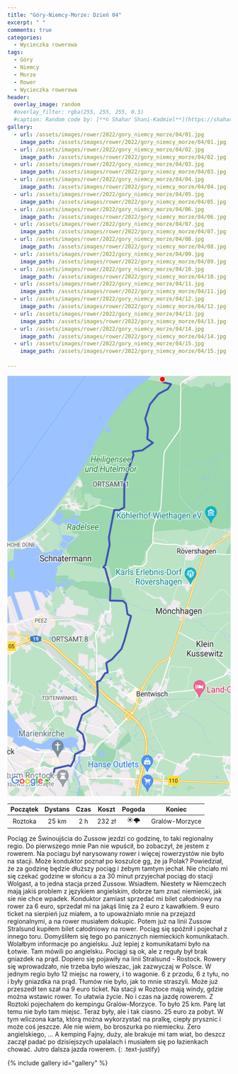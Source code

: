 ```yaml
---
title: "Góry-Niemcy-Morze: Dzień 04"
excerpt: " "
comments: true
categories:
  - Wycieczka rowerowa
tags:
  - Góry
  - Niemcy
  - Morze
  - Rower  
  - Wycieczka rowerowa
header:
  overlay_image: random
  #overlay_filter: rgba(255, 255, 255, 0.3)
  #caption: Random code by: [**© Shahar Shani-Kadmiel**](https://shaharkadmiel.github.io)"
gallery:
  - url: /assets/images/rower/2022/gory_niemcy_morze/04/01.jpg
    image_path: /assets/images/rower/2022/gory_niemcy_morze/04/01.jpg
  - url: /assets/images/rower/2022/gory_niemcy_morze/04/02.jpg
    image_path: /assets/images/rower/2022/gory_niemcy_morze/04/02.jpg
  - url: /assets/images/rower/2022/gory_niemcy_morze/04/03.jpg
    image_path: /assets/images/rower/2022/gory_niemcy_morze/04/03.jpg
  - url: /assets/images/rower/2022/gory_niemcy_morze/04/04.jpg
    image_path: /assets/images/rower/2022/gory_niemcy_morze/04/04.jpg
  - url: /assets/images/rower/2022/gory_niemcy_morze/04/05.jpg
    image_path: /assets/images/rower/2022/gory_niemcy_morze/04/05.jpg
  - url: /assets/images/rower/2022/gory_niemcy_morze/04/06.jpg
    image_path: /assets/images/rower/2022/gory_niemcy_morze/04/06.jpg
  - url: /assets/images/rower/2022/gory_niemcy_morze/04/07.jpg
    image_path: /assets/images/rower/2022/gory_niemcy_morze/04/07.jpg
  - url: /assets/images/rower/2022/gory_niemcy_morze/04/08.jpg
    image_path: /assets/images/rower/2022/gory_niemcy_morze/04/08.jpg
  - url: /assets/images/rower/2022/gory_niemcy_morze/04/09.jpg
    image_path: /assets/images/rower/2022/gory_niemcy_morze/04/09.jpg
  - url: /assets/images/rower/2022/gory_niemcy_morze/04/10.jpg
    image_path: /assets/images/rower/2022/gory_niemcy_morze/04/10.jpg
  - url: /assets/images/rower/2022/gory_niemcy_morze/04/11.jpg
    image_path: /assets/images/rower/2022/gory_niemcy_morze/04/11.jpg
  - url: /assets/images/rower/2022/gory_niemcy_morze/04/12.jpg
    image_path: /assets/images/rower/2022/gory_niemcy_morze/04/12.jpg
  - url: /assets/images/rower/2022/gory_niemcy_morze/04/13.jpg
    image_path: /assets/images/rower/2022/gory_niemcy_morze/04/13.jpg
  - url: /assets/images/rower/2022/gory_niemcy_morze/04/14.jpg
    image_path: /assets/images/rower/2022/gory_niemcy_morze/04/14.jpg
  - url: /assets/images/rower/2022/gory_niemcy_morze/04/15.jpg
    image_path: /assets/images/rower/2022/gory_niemcy_morze/04/15.jpg

---
```

![mapka](/assets/images/rower/2022/gory_niemcy_morze/04/mapka.png)

|Początek|Dystans|Czas|Koszt|Pogoda|Koniec|
|:---:|:---:|:---:|:---:|:---:|:---:|
|Roztoka| 25 km| 2 h| 232 zł|☀️🌩️|Gralów-Morzyce |

Pociąg ze Świnoujścia do Zussow jezdzi co godzinę, to taki regionalny regio. Do pierwszego mnie Pan nie wpuścił, bo zobaczył, że jestem z rowerem. Na pociagu był narysowany rower i więcej rowerzystów nie było na stacji. Może konduktor poznał po koszulce gg, że ja Polak? Powiedział, że za godzinę będzie dłuższy pociąg i żebym tamtym jechał. Nie chciało mi się czekać godzine w słońcu a za 30 minut przyjechał pociąg do stacji Wolgast, a to jedna stacja przed Zussow. Wsiadłem. Niestety w Niemczech mają jakiś problem z językiem angielskim, dobrze tam znać niemiecki, jak sie  nie chce wpadek. Konduktor zamiast sprzedać mi bilet całodniowy na rower za 6 euro, sprzedał mi na jakąś linię za 2 euro z kawałkiem. 9 euro ticket na sierpień juz miałem, a to upoważniało mnie na przejazd regionalnymi,  a na rower musiałem dokupic. Potem już na linii Zussow Stralsund kupiłem bilet całodniowy na rower. Pociąg się spóźnił i pojechał z innego toru. Domyśliłem się tego po panicznych niemieckich komunikatach. Wolałbym informacje po angielsku. Już  lepiej z komunikatami było na Łotwie. Tam mówili po angielsku. Pociągi są ok, ale z reguły był  brak gniazdek na prąd. Dopiero się pojawiły na linii Stralsund - Rostock. Rowery się wprowadzało, nie trzeba było wieszac, jak zazwyczaj w Polsce. W jednym regio było 12 miejsc na rowery, i to wagonie. 6 z przodu, 6 z tyłu, no i były gniazdka na prąd. Tłumów nie było, jak to mnie  straszyli. Może już przeszedł ten szał na 9 euro ticket. Na stacji w Roztoce mają windy, gdzie można wstawic rower. To ułatwia życie. No i czas na jazdę rowerem. Z Roztoki pojechałem do kempingu Gralów-Morzyce. To było 25 km. Parę lat temu nie było tam miejsc. Teraz były, ale i tak ciasno. 25 euro za pobyt. W tym wliczona karta, którą można wykorzystać na pralkę, ciepły prysznic i może coś jeszcze. Ale nie wiem, bo broszurka po niemiecku. Zero angielskiego, ... A kemping Fajny, duży, ale brakuje mi tam wiat, bo deszcz zaczął padać po dzisiejszych upalalach i musiałem się po łazienkach chować. Jutro dalsza jazda rowerem. 
{: .text-justify}

{% include gallery id="gallery" %}
